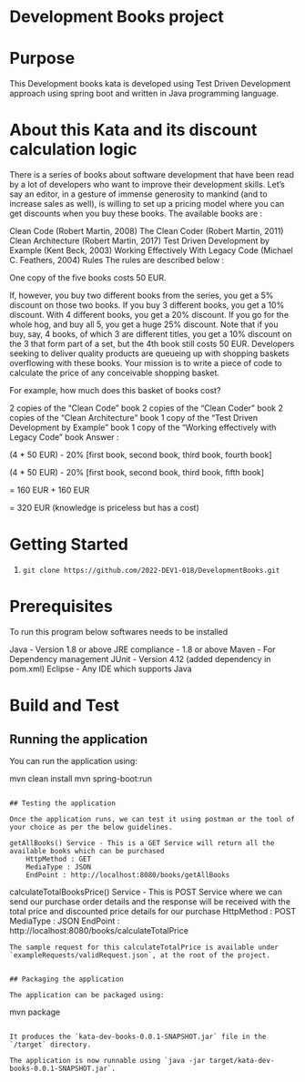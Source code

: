 # **Development Books** project


# Purpose
This Development books kata is developed using Test Driven Development approach using spring boot and written in Java programming language.

# About this Kata and its discount calculation logic

There is a series of books about software development that have been read by a lot of developers who want to improve their development skills. Let’s say an editor, in a gesture of immense generosity to mankind (and to increase sales as well), is willing to set up a pricing model where you can get discounts when you buy these books. The available books are :

Clean Code (Robert Martin, 2008)
The Clean Coder (Robert Martin, 2011)
Clean Architecture (Robert Martin, 2017)
Test Driven Development by Example (Kent Beck, 2003)
Working Effectively With Legacy Code (Michael C. Feathers, 2004)
Rules
The rules are described below :

One copy of the five books costs 50 EUR.

If, however, you buy two different books from the series, you get a 5% discount on those two books.
If you buy 3 different books, you get a 10% discount.
With 4 different books, you get a 20% discount.
If you go for the whole hog, and buy all 5, you get a huge 25% discount.
Note that if you buy, say, 4 books, of which 3 are different titles, you get a 10% discount on the 3 that form part of a set, but the 4th book still costs 50 EUR.
Developers seeking to deliver quality products are queueing up with shopping baskets overflowing with these books. Your mission is to write a piece of code to calculate the price of any conceivable shopping basket.

For example, how much does this basket of books cost?

2 copies of the “Clean Code” book
2 copies of the “Clean Coder” book
2 copies of the “Clean Architecture” book
1 copy of the “Test Driven Development by Example” book
1 copy of the “Working effectively with Legacy Code” book
Answer :

(4 * 50 EUR) - 20% [first book, second book, third book, fourth book]

(4 * 50 EUR) - 20% [first book, second book, third book, fifth book]

= 160 EUR + 160 EUR

= 320 EUR (knowledge is priceless but has a cost)


# Getting Started

1.	`git clone https://github.com/2022-DEV1-018/DevelopmentBooks.git `

# Prerequisites

To run this program below softwares needs to be installed

Java - Version 1.8 or above
JRE compliance - 1.8 or above
Maven - For Dependency management
JUnit - Version 4.12 (added dependency in pom.xml)
Eclipse - Any IDE which supports Java

# Build and Test

## Running the application

You can run the application using:

mvn clean install
mvn spring-boot:run
```

## Testing the application

Once the application runs, we can test it using postman or the tool of your choice as per the below guidelines.

getAllBooks() Service - This is a GET Service will return all the available books which can be purchased
	HttpMethod : GET
	MediaType : JSON
	EndPoint : http://localhost:8080/books/getAllBooks
```
calculateTotalBooksPrice() Service - This is POST Service where we can send our purchase order details and the response will be received with the total price and discounted price details for our purchase
	HttpMethod : POST
	MediaType : JSON
	EndPoint : http://localhost:8080/books/calculateTotalPrice

```
The sample request for this calculateTotalPrice is available under  `exampleRequests/validRequest.json`, at the root of the project.


## Packaging the application

The application can be packaged using:
```
mvn package
```

It produces the `kata-dev-books-0.0.1-SNAPSHOT.jar` file in the `/target` directory.

The application is now runnable using `java -jar target/kata-dev-books-0.0.1-SNAPSHOT.jar`.
